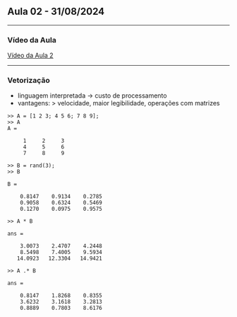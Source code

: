 ## Aula 02 - 31/08/2024


---
### Vídeo da Aula
[Vídeo da Aula 2](https://drive.google.com/file/d/1P_G5skCCdTtd00oBhpGlqr8WyCw25LaY/view)

---


### Vetorização
- linguagem interpretada -> custo de processamento
- vantagens: > velocidade, maior legibilidade, operações com matrizes

```{matlab}
>> A = [1 2 3; 4 5 6; 7 8 9];
>> A
A =

     1     2     3
     4     5     6
     7     8     9

>> B = rand(3);
>> B

B =

    0.8147    0.9134    0.2785
    0.9058    0.6324    0.5469
    0.1270    0.0975    0.9575

>> A * B

ans =

    3.0073    2.4707    4.2448
    8.5498    7.4005    9.5934
   14.0923   12.3304   14.9421

>> A .* B

ans =

    0.8147    1.8268    0.8355
    3.6232    3.1618    3.2813
    0.8889    0.7803    8.6176
```